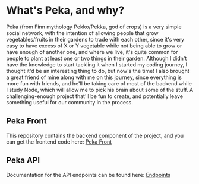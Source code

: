 # What's Peka, and why?

Peka (from Finn mythology Pekko/Pekka, god of crops) is a very simple social network, with the intention of allowing people that grow vegetables/fruits in their gardens to trade with each other, since it's very easy to have excess of X or Y vegetable while not being able to grow or have enough of another one, and where we live, it's quite common for people to plant at least one or two things in their garden.
Although I didn't have the knowledge to start tackling it when I started my coding journey, I thought it'd be an interesting thing to do, but now's the time! I also brought a great friend of mine along with me on this journey, since everything is more fun with friends, and he'll be taking care of most of the backend while I study Node, which will allow me to pick his brain about some of the stuff. A challenging-enough project that'll be fun to create, and potentially leave something useful for our community in the process.

## Peka Front

This repository contains the backend component of the project, and you can get the frontend code here: [Peka Front](https://github.com/jinitsuga/Peka-front)


## Peka API

Documentation for the API endpoints can be found here: [Endpoints](endpoints.md)